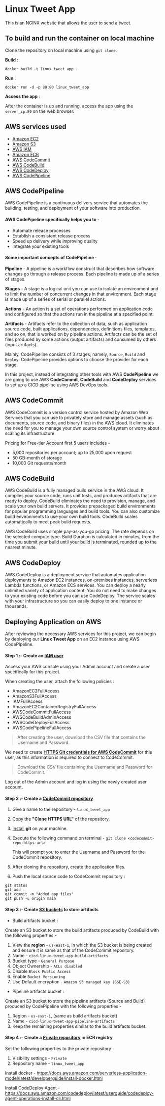 # Linux Tweet App

This is an NGINX website that allows the user to send a tweet.

## To build and run the container on local machine

Clone the repository on local machine using `git clone`.

**Build** :

```
docker build -t linux_tweet_app .
```

**Run** :

```
docker run -d -p 80:80 linux_tweet_app
```

**Access the app** :

After the container is up and running, access the app using the `server_ip:80` on the web browser.

## AWS services used 

- [Amazon EC2](https://docs.aws.amazon.com/AWSEC2/latest/UserGuide/concepts.html)
- [Amazon S3](https://docs.aws.amazon.com/AmazonS3/latest/userguide/Welcome.html)
- [AWS IAM](https://docs.aws.amazon.com/IAM/latest/UserGuide/introduction.html)
- [Amazon ECR](https://docs.aws.amazon.com/AmazonECR/latest/userguide/what-is-ecr.html)
- [AWS CodeCommit](https://docs.aws.amazon.com/codecommit/latest/userguide/welcome.html)
- [AWS CodeBuild](https://docs.aws.amazon.com/codebuild/latest/userguide/welcome.html)
- [AWS CodeDeploy](https://docs.aws.amazon.com/codedeploy/latest/userguide/welcome.html)
- [AWS CodePipeline](https://docs.aws.amazon.com/codepipeline/latest/userguide/welcome.html)

## AWS CodePipeline

AWS CodePipeline is a continuous delivery service that automates the building, testing, and deployment of your software into production.

#### AWS CodePipeline specifically helps you to - 
- Automate release processes
- Establish a consistent release process
- Speed up delivery while improving quality
- Integrate your existing tools 

#### Some important concepts of CodePipeline - 

**Pipeline** - A pipeline is a workflow construct that describes how software changes go through a release process. Each pipeline is made up of a series of stages.

**Stages** - A stage is a logical unit you can use to isolate an environment and to limit the number of concurrent changes in that environment. Each stage is made up of a series of serial or parallel actions.

**Actions** - An action is a set of operations performed on application code and configured so that the actions run in the pipeline at a specified point. 

**Artifacts** - Artifacts refer to the collection of data, such as application source code, built applications, dependencies, definitions files, templates, and so on, that is worked on by pipeline actions. Artifacts can be the set of files produced by some actions (output artifacts) and consumed by others (input artifacts).

Mainly, CodePipeline consists of 3 stages; namely, `Source`, `Build` and `Deploy`. CodePipeline provides options to choose the provider for each stage. 

In this project, instead of integrating other tools with AWS **CodePipeline** we are going to use AWS **CodeCommit**, **CodeBuild** and **CodeDeploy** services to set up a CICD pipeline using AWS DevOps tools.

## AWS CodeCommit

AWS CodeCommit is a version control service hosted by Amazon Web Services that you can use to privately store and manage assets (such as documents, source code, and binary files) in the AWS cloud. It eliminates the need for you to manage your own source control system or worry about scaling its infrastructure.

Pricing for Free-tier Account first 5 users includes - 
- 5,000 repositories per account; up to 25,000 upon request
- 50 GB-month of storage
- 10,000 Git requests/month

## AWS CodeBuild

AWS CodeBuild is a fully managed build service in the AWS cloud. It compiles your source code, runs unit tests, and produces artifacts that are ready to deploy. CodeBuild eliminates the need to provision, manage, and scale your own build servers. It provides prepackaged build environments for popular programming languages and build tools. You can also customize build environments to use your own build tools. CodeBuild scales automatically to meet peak build requests.

AWS CodeBuild uses simple pay-as-you-go pricing. The rate depends on the selected compute type. Build Duration is calculated in minutes, from the time you submit your build until your build is terminated, rounded up to the nearest minute.

## AWS CodeDeploy

AWS CodeDeploy is a deployment service that automates application deployments to Amazon EC2 instances, on-premises instances, serverless Lambda functions, or Amazon ECS services. You can deploy a nearly unlimited variety of application content. You do not need to make changes to your existing code before you can use CodeDeploy. The service scales with your infrastructure so you can easily deploy to one instance or thousands.


## Deploying Application on AWS

After reviewing the necessary AWS services for this project, we can begin by deploying our **Linux Tweet App** on an EC2 instance using AWS CodePipeline.

#### Step 1 :- Create an [IAM user](https://docs.aws.amazon.com/IAM/latest/UserGuide/getting-started-iam-user.html) 

Access your AWS console using your Admin account and create a user specifically for this project. 

When creating the user, attach the following policies : 
- AmazonEC2FullAccess
- AmazonS3FullAccess
- IAMFullAccess
- AmazonEC2ContainerRegistryFullAccess
- AWSCodeCommitFullAccess
- AWSCodeBuildAdminAccess
- AWSCodeDeployFullAccess
- AWSCodePipelineFullAccess

> After creating the user, download the CSV file that contains the Username and Password.

We need to create **[HTTPS Git credentials for AWS CodeCommit](https://docs.aws.amazon.com/codecommit/latest/userguide/setting-up-gc.html)** for this user, as this information is required to connect to CodeCommit.

> Download the CSV file containing the Username and Password for CodeCommit.

Log out of the Admin account and log in using the newly created user account.

#### Step 2 :- Create a [CodeCommit repository](https://docs.aws.amazon.com/codecommit/latest/userguide/how-to-create-repository.html)


1. Give a name to the repository - `linux_tweet_app`

2. Copy the **"Clone HTTPS URL"** of the repository.

3. [Install](https://git-scm.com/book/en/v2/Getting-Started-Installing-Git) **git** on your machine.

4. Execute the following command on terminal - ```git clone <codecommit-repo-https-url>```

    This will prompt you to enter the Username and Password for the CodeCommit repository.

5. After cloning the repository, create the application files.

6. Push the local source code to CodeCommit repository :
```
git status 
git add .
git commit -m "Added app files"
git push -u origin main
```

#### Step 3 :- Create [S3 buckets](https://docs.aws.amazon.com/AmazonS3/latest/userguide/creating-bucket.html) to store artifacts

- Build artifacts bucket :

Create an S3 bucket to store the build artifacts produced by CodeBuild with the following properties - 

1. View the **region** - `us-east-1`, in which the S3 bucket is being created and ensure it is same as that of the CodeCommit repository.
2. Name - `cicd-linux-tweet-app-build-artifacts`
3. Bucket type - `General Purpose`
4. Object Ownership - `ACLs disabled`
5. Disable `Block Public Access`
6. Enable `Bucket Versioning`
7. Use Default encryption - `Amazon S3 managed key (SSE-S3)`


- Pipeline artifacts bucket :

Create an S3 bucket to store the pipeline artifacts (Source and Build) produced by CodePipeline with the following properties -

1. Region - `us-east-1`, (same as build artifacts bucket)
2. Name - `cicd-linux-tweet-app-pipeline-artifacts`
3. Keep the remaining properties similar to the build artifacts bucket.

#### Step 4 :- Create a [Private repository](https://docs.aws.amazon.com/AmazonECR/latest/userguide/repository-create.html) in ECR registry

Set the following properties to the private repository : 

1. Visibility settings - `Private`
2. Repository name - `linux_tweet_app`







Install docker - https://docs.aws.amazon.com/serverless-application-model/latest/developerguide/install-docker.html

Install CodeDeploy Agent - https://docs.aws.amazon.com/codedeploy/latest/userguide/codedeploy-agent-operations-install-cli.html

